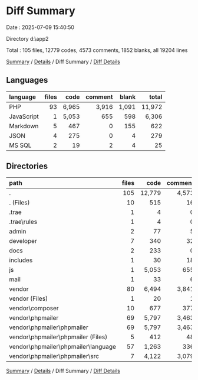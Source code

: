 # Diff Summary

Date : 2025-07-09 15:40:50

Directory d:\\app2

Total : 105 files,  12779 codes, 4573 comments, 1852 blanks, all 19204 lines

[Summary](results.md) / [Details](details.md) / Diff Summary / [Diff Details](diff-details.md)

## Languages
| language | files | code | comment | blank | total |
| :--- | ---: | ---: | ---: | ---: | ---: |
| PHP | 93 | 6,965 | 3,916 | 1,091 | 11,972 |
| JavaScript | 1 | 5,053 | 655 | 598 | 6,306 |
| Markdown | 5 | 467 | 0 | 155 | 622 |
| JSON | 4 | 275 | 0 | 4 | 279 |
| MS SQL | 2 | 19 | 2 | 4 | 25 |

## Directories
| path | files | code | comment | blank | total |
| :--- | ---: | ---: | ---: | ---: | ---: |
| . | 105 | 12,779 | 4,573 | 1,852 | 19,204 |
| . (Files) | 10 | 515 | 16 | 71 | 602 |
| .trae | 1 | 4 | 0 | 3 | 7 |
| .trae\\rules | 1 | 4 | 0 | 3 | 7 |
| admin | 2 | 77 | 5 | 4 | 86 |
| developer | 7 | 340 | 32 | 44 | 416 |
| docs | 2 | 233 | 0 | 27 | 260 |
| includes | 1 | 30 | 18 | 8 | 56 |
| js | 1 | 5,053 | 655 | 598 | 6,306 |
| mail | 1 | 33 | 6 | 0 | 39 |
| vendor | 80 | 6,494 | 3,841 | 1,097 | 11,432 |
| vendor (Files) | 1 | 20 | 1 | 5 | 26 |
| vendor\\composer | 10 | 677 | 377 | 145 | 1,199 |
| vendor\\phpmailer | 69 | 5,797 | 3,463 | 947 | 10,207 |
| vendor\\phpmailer\\phpmailer | 69 | 5,797 | 3,463 | 947 | 10,207 |
| vendor\\phpmailer\\phpmailer (Files) | 5 | 412 | 48 | 124 | 584 |
| vendor\\phpmailer\\phpmailer\\language | 57 | 1,263 | 336 | 171 | 1,770 |
| vendor\\phpmailer\\phpmailer\\src | 7 | 4,122 | 3,079 | 652 | 7,853 |

[Summary](results.md) / [Details](details.md) / Diff Summary / [Diff Details](diff-details.md)